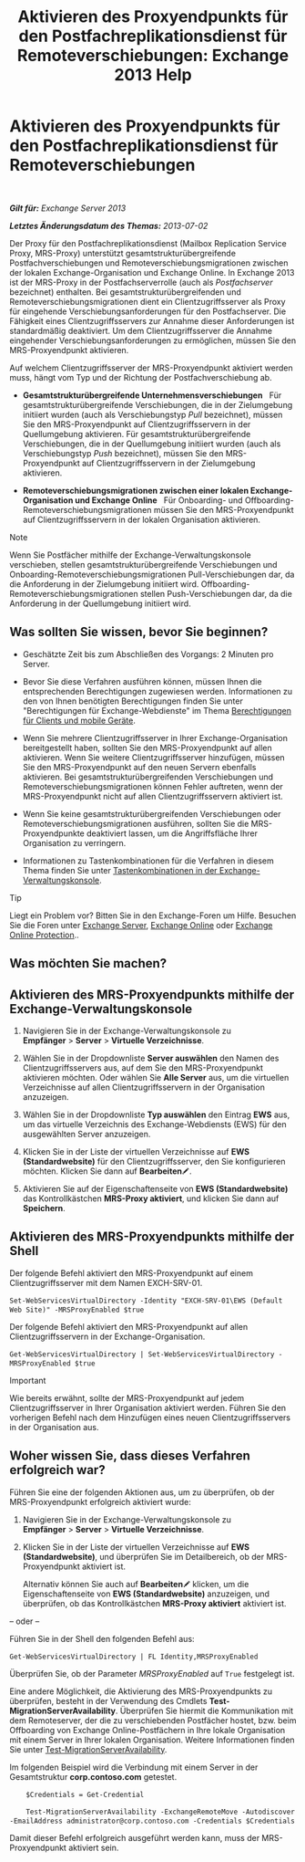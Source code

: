 ﻿---
title: 'Aktivieren des Proxyendpunkts für den Postfachreplikationsdienst für Remoteverschiebungen: Exchange 2013 Help'
TOCTitle: Aktivieren des Proxyendpunkts für den Postfachreplikationsdienst für Remoteverschiebungen
ms:assetid: 9840f712-127e-4c2d-bfe5-1b35cdb2a31b
ms:mtpsurl: https://technet.microsoft.com/de-de/library/Dn155787(v=EXCHG.150)
ms:contentKeyID: 54652698
ms.date: 04/24/2018
mtps_version: v=EXCHG.150
ms.translationtype: HT
---

# Aktivieren des Proxyendpunkts für den Postfachreplikationsdienst für Remoteverschiebungen

 

_**Gilt für:** Exchange Server 2013_

_**Letztes Änderungsdatum des Themas:** 2013-07-02_

Der Proxy für den Postfachreplikationsdienst (Mailbox Replication Service Proxy, MRS-Proxy) unterstützt gesamtstrukturübergreifende Postfachverschiebungen und Remoteverschiebungsmigrationen zwischen der lokalen Exchange-Organisation und Exchange Online. In Exchange 2013 ist der MRS-Proxy in der Postfachserverrolle (auch als *Postfachserver* bezeichnet) enthalten. Bei gesamtstrukturübergreifenden und Remoteverschiebungsmigrationen dient ein Clientzugriffsserver als Proxy für eingehende Verschiebungsanforderungen für den Postfachserver. Die Fähigkeit eines Clientzugriffsservers zur Annahme dieser Anforderungen ist standardmäßig deaktiviert. Um dem Clientzugriffsserver die Annahme eingehender Verschiebungsanforderungen zu ermöglichen, müssen Sie den MRS-Proxyendpunkt aktivieren.

Auf welchem Clientzugriffsserver der MRS-Proxyendpunkt aktiviert werden muss, hängt vom Typ und der Richtung der Postfachverschiebung ab.

  - **Gesamtstrukturübergreifende Unternehmensverschiebungen**   Für gesamtstrukturübergreifende Verschiebungen, die in der Zielumgebung initiiert wurden (auch als Verschiebungstyp *Pull* bezeichnet), müssen Sie den MRS-Proxyendpunkt auf Clientzugriffsservern in der Quellumgebung aktivieren. Für gesamtstrukturübergreifende Verschiebungen, die in der Quellumgebung initiiert wurden (auch als Verschiebungstyp *Push* bezeichnet), müssen Sie den MRS-Proxyendpunkt auf Clientzugriffsservern in der Zielumgebung aktivieren.

  - **Remoteverschiebungsmigrationen zwischen einer lokalen Exchange-Organisation und Exchange Online**   Für Onboarding- und Offboarding-Remoteverschiebungsmigrationen müssen Sie den MRS-Proxyendpunkt auf Clientzugriffsservern in der lokalen Organisation aktivieren.


> [!NOTE]
> Wenn Sie Postfächer mithilfe der Exchange-Verwaltungskonsole verschieben, stellen gesamtstrukturübergreifende Verschiebungen und Onboarding-Remoteverschiebungsmigrationen Pull-Verschiebungen dar, da die Anforderung in der Zielumgebung initiiert wird. Offboarding-Remoteverschiebungsmigrationen stellen Push-Verschiebungen dar, da die Anforderung in der Quellumgebung initiiert wird.



## Was sollten Sie wissen, bevor Sie beginnen?

  - Geschätzte Zeit bis zum Abschließen des Vorgangs: 2 Minuten pro Server.

  - Bevor Sie diese Verfahren ausführen können, müssen Ihnen die entsprechenden Berechtigungen zugewiesen werden. Informationen zu den von Ihnen benötigten Berechtigungen finden Sie unter "Berechtigungen für Exchange-Webdienste" im Thema [Berechtigungen für Clients und mobile Geräte](clients-and-mobile-devices-permissions-exchange-2013-help.md).

  - Wenn Sie mehrere Clientzugriffsserver in Ihrer Exchange-Organisation bereitgestellt haben, sollten Sie den MRS-Proxyendpunkt auf allen aktivieren. Wenn Sie weitere Clientzugriffsserver hinzufügen, müssen Sie den MRS-Proxyendpunkt auf den neuen Servern ebenfalls aktivieren. Bei gesamtstrukturübergreifenden Verschiebungen und Remoteverschiebungsmigrationen können Fehler auftreten, wenn der MRS-Proxyendpunkt nicht auf allen Clientzugriffsservern aktiviert ist.

  - Wenn Sie keine gesamtstrukturübergreifenden Verschiebungen oder Remoteverschiebungsmigrationen ausführen, sollten Sie die MRS-Proxyendpunkte deaktiviert lassen, um die Angriffsfläche Ihrer Organisation zu verringern.

  - Informationen zu Tastenkombinationen für die Verfahren in diesem Thema finden Sie unter [Tastenkombinationen in der Exchange-Verwaltungskonsole](keyboard-shortcuts-in-the-exchange-admin-center-exchange-online-protection-help.md).


> [!TIP]
> Liegt ein Problem vor? Bitten Sie in den Exchange-Foren um Hilfe. Besuchen Sie die Foren unter <A href="https://go.microsoft.com/fwlink/p/?linkid=60612">Exchange Server</A>, <A href="https://go.microsoft.com/fwlink/p/?linkid=267542">Exchange Online</A> oder <A href="https://go.microsoft.com/fwlink/p/?linkid=285351">Exchange Online Protection</A>..



## Was möchten Sie machen?

## Aktivieren des MRS-Proxyendpunkts mithilfe der Exchange-Verwaltungskonsole

1.  Navigieren Sie in der Exchange-Verwaltungskonsole zu **Empfänger** \> **Server** \> **Virtuelle Verzeichnisse**.

2.  Wählen Sie in der Dropdownliste **Server auswählen** den Namen des Clientzugriffsservers aus, auf dem Sie den MRS-Proxyendpunkt aktivieren möchten. Oder wählen Sie **Alle Server** aus, um die virtuellen Verzeichnisse auf allen Clientzugriffsservern in der Organisation anzuzeigen.

3.  Wählen Sie in der Dropdownliste **Typ auswählen** den Eintrag **EWS** aus, um das virtuelle Verzeichnis des Exchange-Webdiensts (EWS) für den ausgewählten Server anzuzeigen.

4.  Klicken Sie in der Liste der virtuellen Verzeichnisse auf **EWS (Standardwebsite)** für den Clientzugriffsserver, den Sie konfigurieren möchten. Klicken Sie dann auf **Bearbeiten**![Bearbeitungssymbol](images/Bb124582.6f53ccb2-1f13-4c02-bea0-30690e6ea71d(EXCHG.150).gif "Bearbeitungssymbol").

5.  Aktivieren Sie auf der Eigenschaftenseite von **EWS (Standardwebsite)** das Kontrollkästchen **MRS-Proxy aktiviert**, und klicken Sie dann auf **Speichern**.

## Aktivieren des MRS-Proxyendpunkts mithilfe der Shell

Der folgende Befehl aktiviert den MRS-Proxyendpunkt auf einem Clientzugriffsserver mit dem Namen EXCH-SRV-01.

    Set-WebServicesVirtualDirectory -Identity "EXCH-SRV-01\EWS (Default Web Site)" -MRSProxyEnabled $true

Der folgende Befehl aktiviert den MRS-Proxyendpunkt auf allen Clientzugriffsservern in der Exchange-Organisation.

    Get-WebServicesVirtualDirectory | Set-WebServicesVirtualDirectory -MRSProxyEnabled $true


> [!IMPORTANT]
> Wie bereits erwähnt, sollte der MRS-Proxyendpunkt auf jedem Clientzugriffsserver in Ihrer Organisation aktiviert werden. Führen Sie den vorherigen Befehl nach dem Hinzufügen eines neuen Clientzugriffsservers in der Organisation aus.



## Woher wissen Sie, dass dieses Verfahren erfolgreich war?

Führen Sie eine der folgenden Aktionen aus, um zu überprüfen, ob der MRS-Proxyendpunkt erfolgreich aktiviert wurde:

1.  Navigieren Sie in der Exchange-Verwaltungskonsole zu **Empfänger** \> **Server** \> **Virtuelle Verzeichnisse**.

2.  Klicken Sie in der Liste der virtuellen Verzeichnisse auf **EWS (Standardwebsite)**, und überprüfen Sie im Detailbereich, ob der MRS-Proxyendpunkt aktiviert ist.
    
    Alternativ können Sie auch auf **Bearbeiten**![Bearbeitungssymbol](images/Bb124582.6f53ccb2-1f13-4c02-bea0-30690e6ea71d(EXCHG.150).gif "Bearbeitungssymbol") klicken, um die Eigenschaftenseite von **EWS (Standardwebsite)** anzuzeigen, und überprüfen, ob das Kontrollkästchen **MRS-Proxy aktiviert** aktiviert ist.

– oder –

Führen Sie in der Shell den folgenden Befehl aus:

    Get-WebServicesVirtualDirectory | FL Identity,MRSProxyEnabled

Überprüfen Sie, ob der Parameter *MRSProxyEnabled* auf `True` festgelegt ist.

Eine andere Möglichkeit, die Aktivierung des MRS-Proxyendpunkts zu überprüfen, besteht in der Verwendung des Cmdlets **Test-MigrationServerAvailability**. Überprüfen Sie hiermit die Kommunikation mit dem Remoteserver, der die zu verschiebenden Postfächer hostet, bzw. beim Offboarding von Exchange Online-Postfächern in Ihre lokale Organisation mit einem Server in Ihrer lokalen Organisation. Weitere Informationen finden Sie unter [Test-MigrationServerAvailability](https://technet.microsoft.com/de-de/library/jj219169\(v=exchg.150\)).

Im folgenden Beispiel wird die Verbindung mit einem Server in der Gesamtstruktur **corp.contoso.com** getestet.

```
    $Credentials = Get-Credential
```

```
    Test-MigrationServerAvailability -ExchangeRemoteMove -Autodiscover -EmailAddress administrator@corp.contoso.com -Credentials $Credentials
```

Damit dieser Befehl erfolgreich ausgeführt werden kann, muss der MRS-Proxyendpunkt aktiviert sein.

